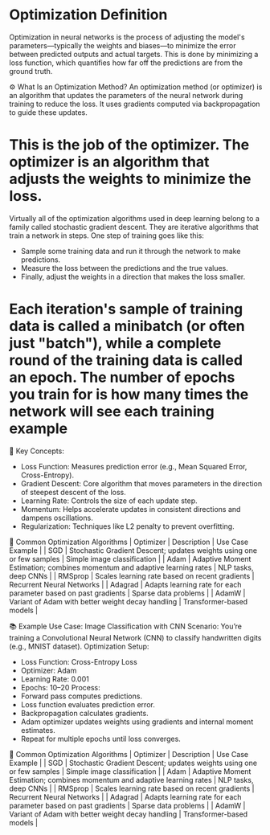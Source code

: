 # Optimization Definition

Optimization in neural networks is the process of adjusting the model's parameters—typically the weights and biases—to minimize the error between predicted outputs and actual targets. This is done by minimizing a loss function, which quantifies how far off the predictions are from the ground truth.

⚙️ What Is an Optimization Method?
An optimization method (or optimizer) is an algorithm that updates the parameters of the neural network during training to reduce the loss. It uses gradients computed via backpropagation to guide these updates.

# This is the job of the optimizer. The optimizer is an algorithm that adjusts the weights to minimize the loss.

Virtually all of the optimization algorithms used in deep learning belong to a family called stochastic gradient descent. They are iterative algorithms that train a network in steps. One step of training goes like this:

- Sample some training data and run it through the network to make predictions.
- Measure the loss between the predictions and the true values.
- Finally, adjust the weights in a direction that makes the loss smaller.

# Each iteration's sample of training data is called a minibatch (or often just "batch"), while a complete round of the training data is called an epoch. The number of epochs you train for is how many times the network will see each training example

🔑 Key Concepts:

- Loss Function: Measures prediction error (e.g., Mean Squared Error, Cross-Entropy).
- Gradient Descent: Core algorithm that moves parameters in the direction of steepest descent of the loss.
- Learning Rate: Controls the size of each update step.
- Momentum: Helps accelerate updates in consistent directions and dampens oscillations.
- Regularization: Techniques like L2 penalty to prevent overfitting.

🚀 Common Optimization Algorithms
| Optimizer | Description | Use Case Example |
| SGD | Stochastic Gradient Descent; updates weights using one or few samples | Simple image classification |
| Adam | Adaptive Moment Estimation; combines momentum and adaptive learning rates | NLP tasks, deep CNNs |
| RMSprop | Scales learning rate based on recent gradients | Recurrent Neural Networks |
| Adagrad | Adapts learning rate for each parameter based on past gradients | Sparse data problems |
| AdamW | Variant of Adam with better weight decay handling | Transformer-based models |

📚 Example Use Case: Image Classification with CNN
Scenario:
You’re training a Convolutional Neural Network (CNN) to classify handwritten digits (e.g., MNIST dataset).
Optimization Setup:

- Loss Function: Cross-Entropy Loss
- Optimizer: Adam
- Learning Rate: 0.001
- Epochs: 10–20
  Process:
- Forward pass computes predictions.
- Loss function evaluates prediction error.
- Backpropagation calculates gradients.
- Adam optimizer updates weights using gradients and internal moment estimates.
- Repeat for multiple epochs until loss converges.

🚀 Common Optimization Algorithms
| Optimizer | Description | Use Case Example |
| SGD | Stochastic Gradient Descent; updates weights using one or few samples | Simple image classification |
| Adam | Adaptive Moment Estimation; combines momentum and adaptive learning rates | NLP tasks, deep CNNs |
| RMSprop | Scales learning rate based on recent gradients | Recurrent Neural Networks |
| Adagrad | Adapts learning rate for each parameter based on past gradients | Sparse data problems |
| AdamW | Variant of Adam with better weight decay handling | Transformer-based models |
